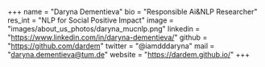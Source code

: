 +++ 
name = "Daryna Dementieva"
bio = "Responsible Ai&NLP Researcher"
res_int = "NLP for Social Positive Impact"
image = "images/about_us_photos/daryna_mucnlp.png"
linkedin = "https://www.linkedin.com/in/daryna-dementieva/"
github = "https://github.com/dardem"
twitter = "@iamdddaryna"
mail = "daryna.dementieva@tum.de"
website = "https://dardem.github.io/"
+++